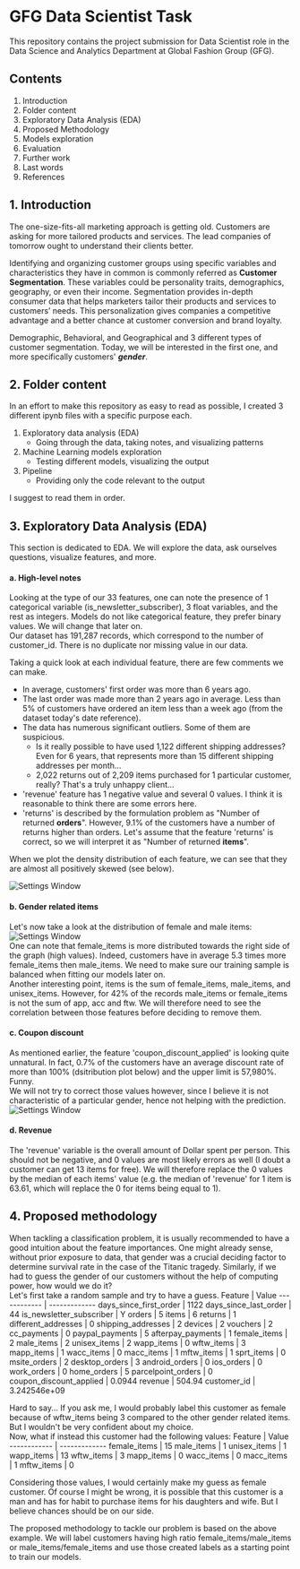 # GFG Data Scientist Task
This repository contains the project submission for Data Scientist role in the Data Science and Analytics Department at Global Fashion Group (GFG).

## Contents
  1. Introduction
  2. Folder content
  3. Exploratory Data Analysis (EDA)
  4. Proposed Methodology
  4. Models exploration
  5. Evaluation
  6. Further work
  7. Last words
  8. References


## 1. Introduction
The one-size-fits-all marketing approach is getting old. Customers are asking for more tailored products and services. The lead companies of tomorrow ought to understand their clients better. 

Identifying and organizing customer groups using specific variables and characteristics they have in common is commonly referred as **Customer Segmentation**. These variables could be personality traits, demographics, geography, or even their income. Segmentation provides in-depth consumer data that helps marketers tailor their products and services to customers’ needs. This personalization gives companies a competitive advantage and a better chance at customer conversion and brand loyalty.

Demographic, Behavioral, and Geographical and 3 different types of customer segmentation. Today, we will be interested in the first one, and more specifically customers' ***gender***.

## 2. Folder content
In an effort to make this repository as easy to read as possible, I created 3 different ipynb files with a specific purpose each. <br/>
1. Exploratory data analysis (EDA)
    - Going through the data, taking notes, and visualizing patterns
2. Machine Learning models exploration
    - Testing different models, visualizing the output
3. Pipeline
    - Providing only the code relevant to the output

I suggest to read them in order.

## 3. Exploratory Data Analysis (EDA)
This section is dedicated to EDA. We will explore the data, ask ourselves questions, visualize features, and more. 

#### a. High-level notes 
Looking at the type of our 33 features, one can note the presence of 1 categorical variable (is_newsletter_subscriber), 3 float variables, and the rest as integers.
Models do not like categorical feature, they prefer binary values. We will change that later on. <br/>
Our dataset has 191,287 records, which correspond to the number of customer_id. There is no duplicate nor missing value in our data. 

Taking a quick look at each individual feature, there are few comments we can make.
  - In average, customers' first order was more than 6 years ago.
  - The last order was made more than 2 years ago in average. Less than 5% of customers have ordered an item less than a week ago (from the dataset today's date reference).
  - The data has numerous significant outliers. Some of them are suspicious.
      - Is it really possible to have used 1,122 different shipping addresses? Even for 6 years, that represents more than 15 different shipping addresses per month...
      - 2,022 returns out of 2,209 items purchased for 1 particular customer, really? That's a truly unhappy client...
  - 'revenue' feature has 1 negative value and several 0 values. I think it is reasonable to think there are some errors here.
  - 'returns' is described by the formulation problem as "Number of returned **orders**". However, 9.1% of the customers have a number of returns higher than orders. Let's assume that the feature 'returns' is correct, so we will interpret it as "Number of returned **items**".

When we plot the density distribution of each feature, we can see that they are almost all positively skewed (see below). 

![Settings Window](https://github.com/BriceChivu/GFG_Data_Scientist_Task/blob/main/subplots%20GFG%20fig1.png) 

#### b. Gender related items

Let's now take a look at the distribution of female and male items:
![Settings Window](https://github.com/BriceChivu/GFG_Data_Scientist_Task/blob/main/distribution%20male_female%20GFG%20fig2.png) 
<br/> One can note that female_items is more distributed towards the right side of the graph (high values). Indeed, customers have in average 5.3 times more female_items then male_items. We need to make sure our training sample is balanced when fitting our models later on. 
<br/> Another interesting point, items is the sum of female_items, male_items, and unisex_items. However, for 42% of the records male_items or female_items is not the sum of app, acc and ftw. We will therefore need to see the correlation between those features before deciding to remove them.

#### c. Coupon discount

As mentioned earlier, the feature 'coupon_discount_applied' is looking quite unnatural. In fact, 0.7% of the customers have an average discount rate of more than 100% (dsitribution plot below) and the upper limit is 57,980%. Funny. <br/>
We will not try to correct those values however, since I believe it is not characteristic of a particular gender, hence not helping with the prediction.<br/>
![Settings Window](https://github.com/BriceChivu/GFG_Data_Scientist_Task/blob/main/distribution%20coupon%20over%20100%20GFG%20fig3.png) 

#### d. Revenue

The 'revenue' variable is the overall amount of Dollar spent per person. This should not be negative, and 0 values are most likely errors as well (I doubt a customer can get 13 items for free). We will therefore replace the 0 values by the median of each items' value (e.g. the median of 'revenue' for 1 item is 63.61, which will replace the 0 for items being equal to 1).

## 4. Proposed methodology

When tackling a classification problem, it is usually recommended to have a good intuition about the feature importances. One might already sense, without prior exposure to data, that gender was a crucial deciding factor to determine survival rate in the case of the Titanic tragedy. Similarly, if we had to guess the gender of our customers without the help of computing power, how would we do it?<br/>
Let's first take a random sample and try to have a guess.
Feature | Value
------------ | -------------
days_since_first_order | 1122
days_since_last_order | 44
is_newsletter_subscriber | Y
orders | 5
items | 6
returns | 1
different_addresses | 0
shipping_addresses | 2
devices | 2
vouchers | 2
cc_payments | 0
paypal_payments | 5
afterpay_payments | 1
female_items | 2
male_items | 2
unisex_items | 2
wapp_items | 0
wftw_items | 3
mapp_items | 1
wacc_items | 0
macc_items | 1
mftw_items | 1
sprt_items | 0
msite_orders | 2
desktop_orders | 3
android_orders | 0
ios_orders | 0
work_orders | 0 
home_orders | 5
parcelpoint_orders | 0
coupon_discount_applied | 0.0944
revenue | 504.94
customer_id | 3.242546e+09

Hard to say... If you ask me, I would probably label this customer as female because of wftw_items being 3 compared to the other gender related items. But I wouldn't be very confident about my choice. <br/>
Now, what if instead this customer had the following values:
Feature | Value
------------ | -------------
female_items | 15
male_items | 1
unisex_items | 1
wapp_items | 13
wftw_items | 3
mapp_items | 0
wacc_items | 0
macc_items | 1
mftw_items | 0
 
Considering those values, I would certainly make my guess as female customer. Of course I might be wrong, it is possible that this customer is a man and has for habit to purchase items for his daughters and wife. But I believe chances should be on our side.

The proposed methodology to tackle our problem is based on the above example. We will label customers having high ratio female_items/male_items or male_items/female_items and use those created labels as a starting point to train our models.
